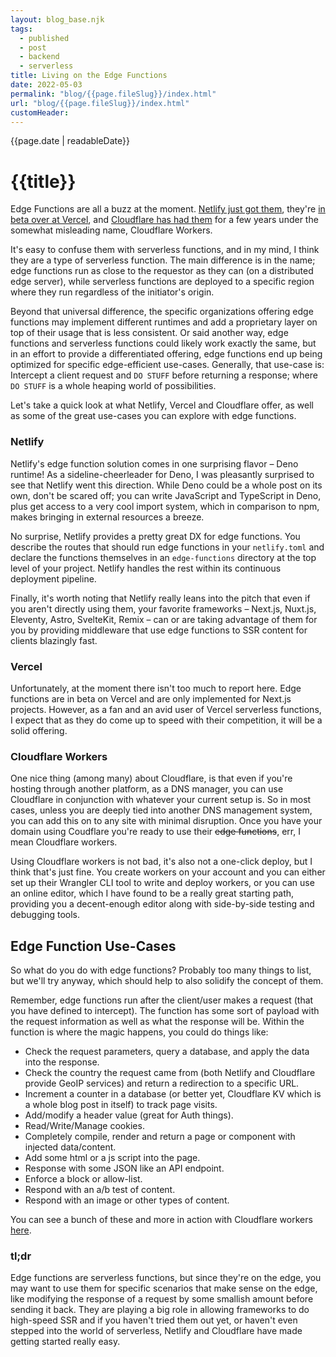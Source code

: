 ```yaml
---
layout: blog_base.njk
tags: 
  - published
  - post
  - backend
  - serverless
title: Living on the Edge Functions
date: 2022-05-03
permalink: "blog/{{page.fileSlug}}/index.html"
url: "blog/{{page.fileSlug}}/index.html"
customHeader: 
---
```


{{page.date | readableDate}}
# {{title}}

Edge Functions are all a buzz at the moment. [Netlify just got them](https://www.netlify.com/blog/announcing-serverless-compute-with-edge-functions/), they're [in beta over at Vercel](https://vercel.com/docs/concepts/functions/edge-functions), and [Cloudflare has had them](https://developers.cloudflare.com/workers/) for a few years under the somewhat misleading name, Cloudflare Workers.

It's easy to confuse them with serverless functions, and in my mind, I think they are a type of serverless function. The main difference is in the name; edge functions run as close to the requestor as they can (on a distributed edge server), while serverless functions are deployed to a specific region where they run regardless of the initiator's origin.

Beyond that universal difference, the specific organizations offering edge functions may implement different runtimes and add a proprietary layer on top of their usage that is less consistent. Or said another way, edge functions and serverless functions could likely work exactly the same, but in an effort to provide a differentiated offering, edge functions end up being optimized for specific edge-efficient use-cases. Generally, that use-case is: Intercept a client request and `DO STUFF` before returning a response; where `DO STUFF` is a whole heaping world of possibilities.

Let's take a quick look at what Netlify, Vercel and Cloudflare offer, as well as some of the great use-cases you can explore with edge functions.

### Netlify

Netlify's edge function solution comes in one surprising flavor – Deno runtime! As a sideline-cheerleader for Deno, I was pleasantly surprised to see that Netlify went this direction. While Deno could be a whole post on its own, don't be scared off; you can write JavaScript and TypeScript in Deno, plus get access to a very cool import system, which in comparison to npm, makes bringing in external resources a breeze.

No surprise, Netlify provides a pretty great DX for edge functions. You describe the routes that should run edge functions in your `netlify.toml` and declare the functions themselves in an `edge-functions` directory at the top level of your project. Netlify handles the rest within its continuous deployment pipeline.

Finally, it's worth noting that Netlify really leans into the pitch that even if you aren't directly using them, your favorite frameworks – Next.js, Nuxt.js, Eleventy, Astro, SvelteKit, Remix – can or are taking advantage of them for you by providing middleware that use edge functions to SSR content for clients blazingly fast.

### Vercel

Unfortunately, at the moment there isn't too much to report here. Edge functions are in beta on Vercel and are only implemented for Next.js projects. However, as a fan and an avid user of Vercel serverless functions, I expect that as they do come up to speed with their competition, it will be a solid offering.

### Cloudflare Workers

One nice thing (among many) about Cloudflare, is that even if you're hosting through another platform, as a DNS manager, you can use Cloudflare in conjunction with whatever your current setup is. So in most cases, unless you are deeply tied into another DNS management system, you can add this on to any site with minimal disruption. Once you have your domain using Coudflare you're ready to use their ~~edge functions~~, err, I mean Cloudflare workers.

Using Cloudflare workers is not bad, it's also not a one-click deploy, but I think that's just fine. You create workers on your account and you can either set up their Wrangler CLI tool to write and deploy workers, or you can use an online editor, which I have found to be a really great starting path, providing you a decent-enough editor along with side-by-side testing and debugging tools.

## Edge Function Use-Cases

So what do you do with edge functions? Probably too many things to list, but we'll try anyway, which should help to also solidify the concept of them.

Remember, edge functions run after the client/user makes a request (that you have defined to intercept). The function has some sort of payload with the request information as well as what the response will be. Within the function is where the magic happens, you could do things like:

- Check the request parameters, query a database, and apply the data into the response.
- Check the country the request came from (both Netlify and Cloudflare provide GeoIP services) and return a redirection to a specific URL.
- Increment a counter in a database (or better yet, Cloudflare KV which is a whole blog post in itself) to track page visits.
- Add/modify a header value (great for Auth things).
- Read/Write/Manage cookies.
- Completely compile, render and return a page or component with injected data/content.
- Add some html or a js script into the page.
- Response with some JSON like an API endpoint.
- Enforce a block or allow-list.
- Respond with an a/b test of content.
- Respond with an image or other types of content.

You can see a bunch of these and more in action with Cloudflare workers [here](https://developers.cloudflare.com/workers/examples/).

### tl;dr

Edge functions are serverless functions, but since they're on the edge, you may want to use them for specific scenarios that make sense on the edge, like modifying the response of a request by some smallish amount before sending it back. They are playing a big role in allowing frameworks to do high-speed SSR and if you haven't tried them out yet, or haven't even stepped into the world of serverless, Netlify and Cloudflare have made getting started really easy.